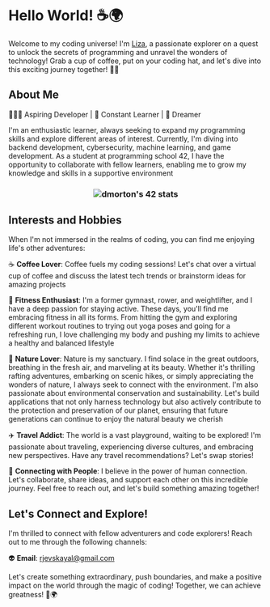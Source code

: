# Hello World! ☕️🌍

Welcome to my coding universe! I'm <a href="https://t.me/stormbel" target="_blank">Liza</a>, a passionate explorer on a quest to unlock the secrets of programming and unravel the wonders of technology! Grab a cup of coffee, put on your coding hat, and let's dive into this exciting journey together! 🚀✨

## About Me

👩🏽‍💻 Aspiring Developer | 🌱 Constant Learner | 🌟 Dreamer

I'm an enthusiastic learner, always seeking to expand my programming skills and explore different areas of interest. Currently, I'm diving into backend development, cybersecurity, machine learning, and game development. As a student at programming school 42, I have the opportunity to collaborate with fellow learners, enabling me to grow my knowledge and skills in a supportive environment

<h3 align="center"><img src="https://badge42.vercel.app/api/v2/cl9603a7u00730gl7e4po06n5/stats?cursusId=21&coalitionId=45" alt="dmorton's 42 stats" /></a></h3>

## Interests and Hobbies

When I'm not immersed in the realms of coding, you can find me enjoying life's other adventures:

☕️ **Coffee Lover**: Coffee fuels my coding sessions! Let's chat over a virtual cup of coffee and discuss the latest tech trends or brainstorm ideas for amazing projects

🏓 **Fitness Enthusiast**: I'm a former gymnast, rower, and weightlifter, and I have a deep passion for staying active. These days, you'll find me embracing fitness in all its forms. From hitting the gym and exploring different workout routines to trying out yoga poses and going for a refreshing run, I love challenging my body and pushing my limits to achieve a healthy and balanced lifestyle

🌿 **Nature Lover**: Nature is my sanctuary. I find solace in the great outdoors, breathing in the fresh air, and marveling at its beauty. Whether it's thrilling rafting adventures, embarking on scenic hikes, or simply appreciating the wonders of nature, I always seek to connect with the environment. I'm also passionate about environmental conservation and sustainability. Let's build applications that not only harness technology but also actively contribute to the protection and preservation of our planet, ensuring that future generations can continue to enjoy the natural beauty we cherish

✈️ **Travel Addict**: The world is a vast playground, waiting to be explored! I'm passionate about traveling, experiencing diverse cultures, and embracing new perspectives. Have any travel recommendations? Let's swap stories!

🌈 **Connecting with People**: I believe in the power of human connection. Let's collaborate, share ideas, and support each other on this incredible journey. Feel free to reach out, and let's build something amazing together!

## Let's Connect and Explore!

I'm thrilled to connect with fellow adventurers and code explorers! Reach out to me through the following channels:

👽 **Email**: rjevskayal@gmail.com

Let's create something extraordinary, push boundaries, and make a positive impact on the world through the magic of coding! Together, we can achieve greatness! 🌟🌍


